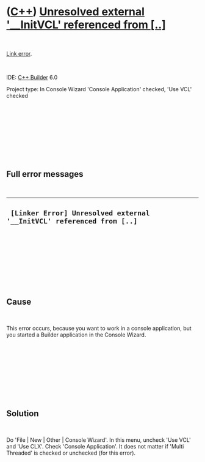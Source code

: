 
 

 

 

 

 

([C++](Cpp.md)) [Unresolved external '\_\_InitVCL' referenced from \[..\]](CppLinkErrorUnresolvedExternal__InitVCL.md)
========================================================================================================================

 

[Link error](CppLinkError.md).

 

IDE: [C++ Builder](CppBuilder.md) 6.0

Project type: In Console Wizard 'Console Application' checked, 'Use VCL'
checked

 

 

 

 

 

Full error messages
-------------------

 

  ------------------------------------------------------------------------
  ` [Linker Error] Unresolved external '__InitVCL' referenced from [..]`
  ------------------------------------------------------------------------

 

 

 

 

 

Cause
-----

 

This error occurs, because you want to work in a console application,
but you started a Builder application in the Console Wizard.

 

 

 

 

 

Solution
--------

 

Do 'File | New | Other | Console Wizard'. In this menu, uncheck 'Use
VCL' and 'Use CLX'. Check 'Console Application'. It does not matter if
'Multi Threaded' is checked or unchecked (for this error).

 

 

 

 

 

 

